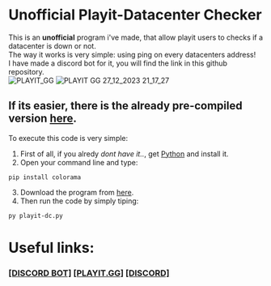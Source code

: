 # Unofficial Playit-Datacenter Checker
This is an **unofficial** program i've made, that allow playit users to checks if a datacenter is down or not. <br>
The way it works is very simple: using ping on every datacenters address! <br>
I have made a discord bot for it, you will find the link in this github repository. <br>
![PLAYIT_GG](https://playit.gg/build/_assets/logo-NYRFHLA6.png)
![PLAYIT GG 27_12_2023 21_17_27](https://github.com/uziff/Playit-datacenter-check/assets/110534939/44548e47-6166-4430-8669-f574765ce0b2)


## If its easier, there is the already pre-compiled version [here](https://github.com/uziff/Playit-datacenter-check/releases).


To execute this code is very simple:
1. First of all, if you alredy _dont have it.._, get [Python](https://www.python.org/downloads/) and install it.
2. Open your command line and type:
```
pip install colorama
```
3. Download the program from [here](https://github.com/uziff/Playit-datacenter-check/releases).
4. Then run the code by simply tiping:
```
py playit-dc.py
```

# Useful links:
### [[DISCORD BOT]](https://discord.com/api/oauth2/authorize?client_id=1194775479593488465&permissions=8&scope=bot) [[PLAYIT.GG]](https://playit.gg)    [[DISCORD]](https://discord.gg/qukYXy7ynt)
